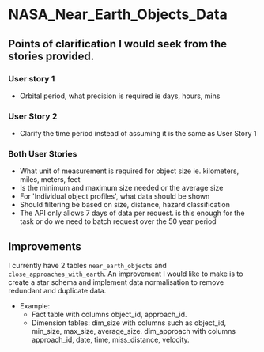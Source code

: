 # NASA_Near_Earth_Objects_Data

## Points of clarification I would seek from the stories provided.

### User story 1
- Orbital period, what precision is required ie days, hours, mins


### User Story 2
- Clarify the time period instead of assuming it is the same as User Story 1

### Both User Stories
- What unit of measurement is required for object size ie. kilometers, miles, meters, feet
- Is the minimum and maximum size needed or the average size
- For 'Individual object profiles', what data should be shown
- Should filtering be based on size, distance, hazard classification
- The API only allows 7 days of data per request. is this enough for the task or do we need to batch request over the 50 year period

## Improvements

I currently have 2 tables ```near_earth_objects``` and ```close_approaches_with_earth```.
An improvement I would like to make is to create a star schema and implement data normalisation to remove redundant and duplicate data.
 - Example:
   - Fact table with columns object_id, approach_id.
   - Dimension tables: dim_size with columns such as object_id, min_size, max_size, average_size. dim_approach with columns approach_id, date, time, miss_distance,       velocity.
